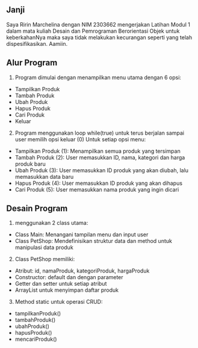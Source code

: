 Janji
---
Saya Ririn Marchelina dengan NIM 2303662 mengerjakan Latihan Modul 1 dalam mata kuliah Desain dan Pemrograman Berorientasi Objek untuk keberkahanNya maka saya tidak melakukan kecurangan seperti yang telah dispesifikasikan. Aamiin.

Alur Program
---
1. Program dimulai dengan menampilkan menu utama dengan 6 opsi:
- Tampilkan Produk
- Tambah Produk
- Ubah Produk
- Hapus Produk
- Cari Produk
- Keluar
2. Program menggunakan loop while(true) untuk terus berjalan sampai user memilih opsi keluar (0)
Untuk setiap opsi menu:
- Tampilkan Produk (1): Menampilkan semua produk yang tersimpan
- Tambah Produk (2): User memasukkan ID, nama, kategori dan harga produk baru
- Ubah Produk (3): User memasukkan ID produk yang akan diubah, lalu memasukkan data baru
- Hapus Produk (4): User memasukkan ID produk yang akan dihapus
- Cari Produk (5): User memasukkan nama produk yang ingin dicari

Desain Program
---
1.  menggunakan 2 class utama:
- Class Main: Menangani tampilan menu dan input user
- Class PetShop: Mendefinisikan struktur data dan method untuk manipulasi data produk
2. Class PetShop memiliki:
- Atribut: id, namaProduk, kategoriProduk, hargaProduk
- Constructor: default dan dengan parameter
- Getter dan setter untuk setiap atribut
- ArrayList<PetShop> untuk menyimpan daftar produk
3. Method static untuk operasi CRUD:
- tampilkanProduk()
- tambahProduk()
- ubahProduk()
- hapusProduk()
- mencariProduk()


